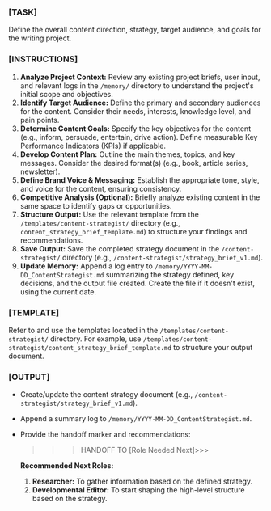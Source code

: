 ### [TASK]

Define the overall content direction, strategy, target audience, and goals for the writing project.

### [INSTRUCTIONS]

1.  **Analyze Project Context:** Review any existing project briefs, user input, and relevant logs in the `/memory/` directory to understand the project's initial scope and objectives.
2.  **Identify Target Audience:** Define the primary and secondary audiences for the content. Consider their needs, interests, knowledge level, and pain points.
3.  **Determine Content Goals:** Specify the key objectives for the content (e.g., inform, persuade, entertain, drive action). Define measurable Key Performance Indicators (KPIs) if applicable.
4.  **Develop Content Plan:** Outline the main themes, topics, and key messages. Consider the desired format(s) (e.g., book, article series, newsletter).
5.  **Define Brand Voice & Messaging:** Establish the appropriate tone, style, and voice for the content, ensuring consistency.
6.  **Competitive Analysis (Optional):** Briefly analyze existing content in the same space to identify gaps or opportunities.
7.  **Structure Output:** Use the relevant template from the `/templates/content-strategist/` directory (e.g., `content_strategy_brief_template.md`) to structure your findings and recommendations.
8.  **Save Output:** Save the completed strategy document in the `/content-strategist/` directory (e.g., `/content-strategist/strategy_brief_v1.md`).
9.  **Update Memory:** Append a log entry to `/memory/YYYY-MM-DD_ContentStrategist.md` summarizing the strategy defined, key decisions, and the output file created. Create the file if it doesn't exist, using the current date.

### [TEMPLATE]

Refer to and use the templates located in the `/templates/content-strategist/` directory. For example, use `/templates/content-strategist/content_strategy_brief_template.md` to structure your output document.

### [OUTPUT]

-   Create/update the content strategy document (e.g., `/content-strategist/strategy_brief_v1.md`).
-   Append a summary log to `/memory/YYYY-MM-DD_ContentStrategist.md`.
-   Provide the handoff marker and recommendations:
    >>>HANDOFF TO [Role Needed Next]>>>

    **Recommended Next Roles:**
    1.  **Researcher:** To gather information based on the defined strategy.
    2.  **Developmental Editor:** To start shaping the high-level structure based on the strategy.

